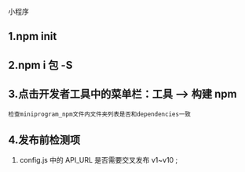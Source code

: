 小程序

## 1.npm init

## 2.npm i 包 -S

## 3.点击开发者工具中的菜单栏：工具 --> 构建 npm

    检查miniprogram_npm文件内文件夹列表是否和dependencies一致

## 4.发布前检测项

1. config.js 中的 API_URL 是否需要交叉发布 v1~v10 ;

<!--
todo:
4. 使用 wxministore 提取所有的授权函数
 -->
